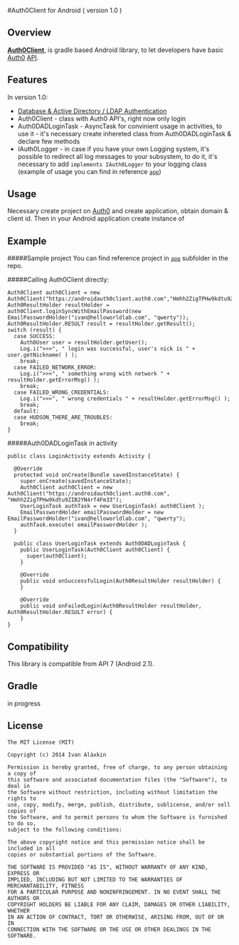 #Auth0Client for Android ( version 1.0 )


Overview
---

[**Auth0Client**](https://github.com/vanatka/auth0client), is gradle based Android library, to let developers have basic [Auth0](http://auth0.com) [API](https://docs.auth0.com/auth-api#!#get--authorize_db).

Features
---
In version 1.0:

* [Database & Active Directory / LDAP Authentication](https://docs.auth0.com/auth-api#db-and-ad)
* Auth0Client - class with Auth0 API's, right now only login
* Auth0DADLoginTask - AsyncTask for convinient usage in activities, to use it - it's necessary create inhereted class from Auth0DADLoginTask & declare few methods
* IAuth0Logger - in case if you have your own Logging system, it's possible to redirect all log messages to your subsystem, to do it, it's necessary to add `implements IAuth0Logger` to your logging class (example of usage you can find in reference [`app`](https://github.com/vanatka/auth0client/tree/master/app))

Usage
---
Necessary create project on [Auth0](http://auth0.com) and create application, obtain domain & client id. Then in your Android application create instance of 

Example
---
#####Sample project
You can find reference project in [`app`](https://github.com/vanatka/auth0client/tree/master/app) subfolder in the repo.


#####Calling Auth0Client directly:

```
Auth0Client auth0Client = new Auth0Client("https://androidauth0client.auth0.com","Hmhh2ZigTPHw9kdtu9ZIB2YN4rf4Fm33");
Auth0ResultHolder resultHolder = auth0Client.loginSyncWithEmailPassword(new EmailPasswordHolder("ivan@helloworldlab.com", "qwerty"));
Auth0ResultHolder.RESULT result = resultHolder.getResult();
switch (result) {
  case SUCCESS:
    Auth0User user = resultHolder.getUser();
    Log.i(">>>", " login was successful, user's nick is " + user.getNickname( ) );
    break;
  case FAILED_NETWORK_ERROR:
    Log.i(">>>", " something wrong with network " + resultHolder.getErrorMsg() );
    break;
  case FAILED_WRONG_CREDENTIALS:
    Log.i(">>>", " wrong credentials " + resultHolder.getErrorMsg() );
    break;
  default:
  case HUDSON_THERE_ARE_TROUBLES:
    break;
}
```


#####Auth0DADLoginTask in activity

```
public class LoginActivity extends Activity {

  @Override
  protected void onCreate(Bundle savedInstanceState) {
    super.onCreate(savedInstanceState);
    Auth0Client auth0Client = new Auth0Client("https://androidauth0client.auth0.com", "Hmhh2ZigTPHw9kdtu9ZIB2YN4rf4Fm33");
    UserLoginTask authTask = new UserLoginTask( auth0Client );
    EmailPasswordHolder emailPasswordHolder = new EmailPasswordHolder("ivan@helloworldlab.com", "qwerty");
    authTask.execute( emailPasswordHolder );
  }

  public class UserLoginTask extends Auth0DADLoginTask {
    public UserLoginTask(Auth0Client auth0Client) {
      super(auth0Client);
    }

    @Override
    public void onSuccessfulLogin(Auth0ResultHolder resultHolder) {
    }

    @Override
    public void onFailedLogin(Auth0ResultHolder resultHolder, Auth0ResultHolder.RESULT error) {
    }
}
```


Compatibility
---
This library is compatible from API 7 (Android 2.1).

Gradle
---
in progress

License
---
```
The MIT License (MIT)

Copyright (c) 2014 Ivan Aläxkin

Permission is hereby granted, free of charge, to any person obtaining a copy of
this software and associated documentation files (the "Software"), to deal in
the Software without restriction, including without limitation the rights to
use, copy, modify, merge, publish, distribute, sublicense, and/or sell copies of
the Software, and to permit persons to whom the Software is furnished to do so,
subject to the following conditions:

The above copyright notice and this permission notice shall be included in all
copies or substantial portions of the Software.

THE SOFTWARE IS PROVIDED "AS IS", WITHOUT WARRANTY OF ANY KIND, EXPRESS OR
IMPLIED, INCLUDING BUT NOT LIMITED TO THE WARRANTIES OF MERCHANTABILITY, FITNESS
FOR A PARTICULAR PURPOSE AND NONINFRINGEMENT. IN NO EVENT SHALL THE AUTHORS OR
COPYRIGHT HOLDERS BE LIABLE FOR ANY CLAIM, DAMAGES OR OTHER LIABILITY, WHETHER
IN AN ACTION OF CONTRACT, TORT OR OTHERWISE, ARISING FROM, OUT OF OR IN
CONNECTION WITH THE SOFTWARE OR THE USE OR OTHER DEALINGS IN THE SOFTWARE.
```

